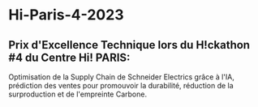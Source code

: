 # Hi-Paris-4-2023
## Prix d'Excellence Technique lors du H!ckathon #4 du Centre Hi! PARIS: 
Optimisation de la Supply Chain de Schneider Electrics grâce à l'IA, prédiction des ventes pour promouvoir la durabilité, réduction de la surproduction et de l'empreinte Carbone.
